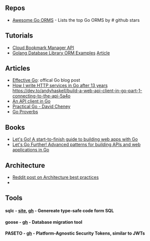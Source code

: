 ## Repos

- [Awesome Go ORMS](https://github.com/d-tsuji/awesome-go-orms) - Lists the top Go ORMS by # github stars 

## Tutorials

- [Cloud Bookmark Manager API](https://github.com/haron1996/Cloud-Bookmark-Manager-API)
- [Golang Database Library ORM Examples](https://github.com/gmhafiz/golang-database-library-orm-example) [Article](https://www.gmhafiz.com/blog/golang-database-library-orm-example-intro/)

## Articles
- [Effective Go](https://go.dev/doc/effective_go): offical Go blog post
- [How I write HTTP services in Go after 13 years
](https://grafana.com/blog/2024/02/09/how-i-write-http-services-in-go-after-13-years/)
https://dev.to/andyhaskell/build-a-web-api-client-in-go-part-1-connecting-to-the-api-5a4o
- [An API client in Go](https://bitfieldconsulting.com/golang/api-client)
- [Practical Go - David Cheney](https://dave.cheney.net/practical-go)
- [Go Proverbs](https://go-proverbs.github.io/)

## Books
- [Let's Go! A start-to-finish guide to building web apps with Go](https://lets-go.alexedwards.net/)
- [Let's Go Further! Advanced patterns for building APIs and web applications in Go](https://lets-go-further.alexedwards.net/#packages)

## Architecture

- [Reddit post on Architecture best practices](https://www.reddit.com/r/golang/comments/t9no58/clean_architecture_best_practices_in_go/)
- []()

## Tools

#### sqlc - [site](https://sqlc.dev/), [gh](https://github.com/sqlc-dev/sqlc) - Genereate type-safe code form SQL

#### goose - [gh](https://github.com/pressly/goose) - Database migration tool

#### PASETO - [gh](https://github.com/o1egl/paseto) - Platform-Agnostic Security Tokens, similar to JWTs

